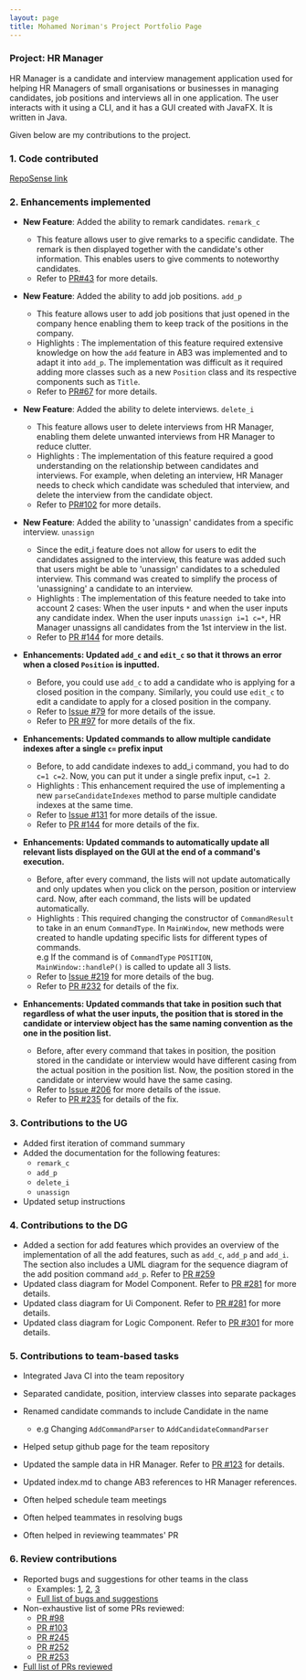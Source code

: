 ```yaml
---
layout: page
title: Mohamed Noriman's Project Portfolio Page
---
```


### Project: HR Manager

HR Manager is a candidate and interview management application used for helping HR Managers of small organisations
or businesses in managing candidates, job positions and interviews all in one application.
The user interacts with it using a CLI, and it has a GUI created with JavaFX. It is written in Java.

Given below are my contributions to the project.

### 1. Code contributed
[RepoSense link](https://nus-cs2103-ay2122s1.github.io/tp-dashboard/?search=seaweed&sort=groupTitle&sortWithin=title&timeframe=commit&mergegroup=&groupSelect=groupByRepos&breakdown=true&checkedFileTypes=docs~functional-code~test-code~other&since=2021-09-17&tabOpen=true&tabType=authorship&tabAuthor=seaweediman&tabRepo=AY2122S1-CS2103T-W13-1%2Ftp%5Bmaster%5D&authorshipIsMergeGroup=false&authorshipFileTypes=docs~functional-code~test-code&authorshipIsBinaryFileTypeChecked=false)

### 2. Enhancements implemented
* **New Feature**: Added the ability to remark candidates. `remark_c`
  * This feature allows user to give remarks to a specific candidate. The remark is then displayed together with the 
  candidate's other information. This enables users to give comments to noteworthy candidates.
  * Refer to [PR#43](https://github.com/AY2122S1-CS2103T-W13-1/tp/pull/43) for more details.

* **New Feature**: Added the ability to add job positions. `add_p`
  * This feature allows user to add job positions that just opened in the company hence enabling them to keep track 
  of the positions in the company.
  * Highlights : The implementation of this feature required extensive knowledge on how the `add` feature in AB3 was implemented and to adapt it into `add_p`. 
    The implementation was difficult as it required adding more classes such as a new `Position` class and its respective components such as `Title`.
  * Refer to [PR#67](https://github.com/AY2122S1-CS2103T-W13-1/tp/pull/67) for more details.

* **New Feature**: Added the ability to delete interviews. `delete_i`
  * This feature allows user to delete interviews from HR Manager, enabling them delete unwanted interviews from 
  HR Manager to reduce clutter.
  * Highlights : The implementation of this feature required a good understanding on the relationship between candidates and interviews. For example, when deleting an interview, HR Manager needs to check which candidate was scheduled that interview, and delete the interview from the candidate object.
  * Refer to [PR#102](https://github.com/AY2122S1-CS2103T-W13-1/tp/pull/102) for more details.

* **New Feature**: Added the ability to 'unassign' candidates from a specific interview. `unassign`
  * Since the edit_i feature does not allow for users to edit the candidates assigned to the interview, this feature
    was added such that users might be able to 'unassign' candidates to a scheduled interview. This command was created
    to simplify the process of 'unassigning' a candidate to an interview.
  * Highlights : The implementation of this feature needed to take into account 2 cases: When the user inputs `*` and when the user inputs any candidate index. When the user inputs `unassign i=1 c=*`, HR Manager unassigns all candidates from the 1st interview in the list.
  * Refer to [PR #144](https://github.com/AY2122S1-CS2103T-W13-1/tp/pull/144) for more details.

* **Enhancements: Updated `add_c` and `edit_c` so that it throws an error when a closed `Position` is inputted.**
  * Before, you could use `add_c` to add a candidate who is applying for a closed position in the company. Similarly, you could use `edit_c` to edit a candidate to apply for a closed position in the company.
  * Refer to [Issue #79](https://github.com/AY2122S1-CS2103T-W13-1/tp/issues/79) for more details of the issue.
  * Refer to [PR #97](https://github.com/AY2122S1-CS2103T-W13-1/tp/pull/97) for more details of the fix.

* **Enhancements: Updated commands to allow multiple candidate indexes after a single `c=` prefix input**
  * Before, to add candidate indexes to add_i command, you had to do `c=1 c=2`. Now, you can put it under a single prefix input, 
   `c=1 2`.
  * Highlights : This enhancement required the use of implementing a new `parseCandidateIndexes` method to parse multiple candidate indexes at the same time.
  * Refer to [Issue #131](https://github.com/AY2122S1-CS2103T-W13-1/tp/issues/131) for more details of the issue.
  * Refer to [PR #144](https://github.com/AY2122S1-CS2103T-W13-1/tp/pull/144) for more details of the fix.

* **Enhancements: Updated commands to automatically update all relevant lists displayed on the GUI at the end of a command's execution.**
  * Before, after every command, the lists will not update automatically and only updates when you click on the person, position or interview card. Now, after each command, the lists will be updated automatically.
  * Highlights : This required changing the constructor of `CommandResult` to take in an enum `CommandType`. In `MainWindow`, new methods were created to handle updating specific lists for different types of commands. <br>
    e.g If the command is of `CommandType` `POSITION`, `MainWindow::handleP()` is called to update all 3 lists.
  * Refer to [Issue #219](https://github.com/AY2122S1-CS2103T-W13-1/tp/issues/219) for more details of the bug.
  * Refer to [PR #232](https://github.com/AY2122S1-CS2103T-W13-1/tp/pull/232) for details of the fix.

* **Enhancements: Updated commands that take in position such that regardless of what the user inputs, the position that is stored in the candidate or interview object has the same naming convention as the one in the position list.**
  * Before, after every command that takes in position, the position stored in the candidate or interview would have different casing from the actual position in the position list. Now, the position stored in the candidate or interview would have the same casing.
  * Refer to [Issue #206](https://github.com/AY2122S1-CS2103T-W13-1/tp/issues/206) for more details of the issue.
  * Refer to [PR #235](https://github.com/AY2122S1-CS2103T-W13-1/tp/pull/235) for details of the fix.

### 3. Contributions to the UG
* Added first iteration of command summary
* Added the documentation for the following features:
  * `remark_c`
  * `add_p`
  * `delete_i`
  * `unassign`
* Updated setup instructions

### 4. Contributions to the DG

* Added a section for add features which provides an overview of the implementation of all the add features, such as
  `add_c`, `add_p` and `add_i`. The section also includes a UML diagram for the sequence diagram of the add
  position command `add_p`. Refer to [PR #259](https://github.com/AY2122S1-CS2103T-W13-1/tp/pull/259)
* Updated class diagram for Model Component. Refer to [PR #281](https://github.com/AY2122S1-CS2103T-W13-1/tp/pull/281) for more details.
* Updated class diagram for Ui Component. Refer to [PR #281](https://github.com/AY2122S1-CS2103T-W13-1/tp/pull/281) for more details.
* Updated class diagram for Logic Component. Refer to [PR #301](https://github.com/AY2122S1-CS2103T-W13-1/tp/pull/301) for more details.

### 5. Contributions to team-based tasks
* Integrated Java CI into the team repository

* Separated candidate, position, interview classes into separate packages

* Renamed candidate commands to include Candidate in the name
  * e.g Changing `AddCommandParser` to `AddCandidateCommandParser`

* Helped setup github page for the team repository

* Updated the sample data in HR Manager. Refer to [PR #123](https://github.com/AY2122S1-CS2103T-W13-1/tp/pull/123) for details.

* Updated index.md to change AB3 references to HR Manager references.

* Often helped schedule team meetings

* Often helped teammates in resolving bugs

* Often helped in reviewing teammates' PR

### 6. Review contributions
* Reported bugs and suggestions for other teams in the class
  * Examples: [1](https://github.com/seaweediman/ped/issues/4), [2](https://github.com/seaweediman/ped/issues/3), [3](https://github.com/seaweediman/ped/issues/14)
  * [Full list of bugs and suggestions](https://github.com/seaweediman/ped/issues/)
* Non-exhaustive list of some PRs reviewed:
  * [PR #98](https://github.com/AY2122S1-CS2103T-W13-1/tp/pull/98)
  * [PR #103](https://github.com/AY2122S1-CS2103T-W13-1/tp/pull/103)
  * [PR #245](https://github.com/AY2122S1-CS2103T-W13-1/tp/pull/245)
  * [PR #252](https://github.com/AY2122S1-CS2103T-W13-1/tp/pull/252)
  * [PR #253](https://github.com/AY2122S1-CS2103T-W13-1/tp/pull/253)
* [Full list of PRs reviewed](https://github.com/AY2122S1-CS2103T-W13-1/tp/pulls?q=is%3Apr+is%3Aclosed+reviewed-by%3Aseaweediman)
